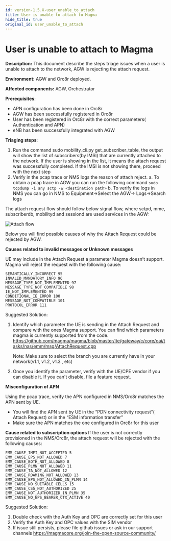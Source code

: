 ```yaml
---
id: version-1.5.X-user_unable_to_attach
title: User is unable to attach to Magma
hide_title: true
original_id: user_unable_to_attach
---
```

# User is unable to attach to Magma

**Description:** This document describe the steps triage issues when a user is unable to attach to the network, AGW is rejecting the attach request.

**Environment:** AGW and Orc8r deployed.

**Affected components:** AGW, Orchestrator

**Prerequisites**:

- APN configuration has been done in Orc8r
- AGW has been successfully  registered in Orc8r
- User has been registered in Orc8r with the correct parameters( Authentication and APN)
- eNB has been successfully integrated with AGW


**Triaging steps**:

1. Run the command sudo mobility_cli.py get_subscriber_table, the output will show the list of subscribers(by IMSI) that  are currently  attached to the network. If the user is showing in the list, it means the attach request was successfully completed. If the IMSI is not showing there, proceed with the next step
2. Verify in the pcap trace or NMS logs the reason of attach reject.
    a. To obtain a pcap trace in AGW you can run the following command `sudo tcpdump -i any sctp -w <destination path>`
    b. To verify the logs in NMS you can go in NMS to Equipment->Select the AGW-> Logs->Search logs


The attach request flow should follow below signal flow, where sctpd, mme, subscriberdb, mobilityd and sessiond are used services in the AGW:

![Attach flow](../../../../docs/assets/lte/attach_flow.png)


Below you will find possible causes of why the Attach Request could be rejected by AGW.


**Causes related to invalid messages or Unknown messages**

UE may include in the Attach Request a parameter Magma doesn’t support. Magma will reject the request with the following cause:

```
SEMANTICALLY_INCORRECT 95
INVALID_MANDATORY_INFO 96
MESSAGE_TYPE_NOT_IMPLEMENTED 97
MESSAGE_TYPE_NOT_COMPATIBLE 98
IE_NOT_IMPLEMENTED 99
CONDITIONAL_IE_ERROR 100
MESSAGE_NOT_COMPATIBLE 101
PROTOCOL_ERROR 111
```

Suggested Solution:

1. Identify which parameter the UE is sending in the Attach Request and compare with the ones Magma support. You can find which parameters magma is currently supported from the code. https://github.com/magma/magma/blob/master/lte/gateway/c/core/oai/tasks/nas/emm/msg/AttachRequest.cpp

    Note: Make sure to select the branch you are currently have in your network(v1.1, v1.2, v1.3 , etc)

2. Once you identify the parameter, verify with the UE/CPE vendor if you can disable it. If you can't disable, file a feature request.


**Misconfiguration of APN**

Using the pcap trace, verify the APN configured in NMS/Orc8r matches the APN sent by UE.
- You will find the APN sent by UE in the “PDN connectivity request”( Attach Request)  or in the “ESM information transfer”
- Make sure the APN matches the one configured in Orc8r for this user



**Cause related to subscription options**
If the user is not correctly provisioned  in the NMS/Orc8r,  the attach request will be  rejected  with the following causes:

```
EMM_CAUSE_IMEI_NOT_ACCEPTED 5
EMM_CAUSE_EPS_NOT_ALLOWED 7
EMM_CAUSE_BOTH_NOT_ALLOWED 8
EMM_CAUSE_PLMN_NOT_ALLOWED 11
EMM_CAUSE_TA_NOT_ALLOWED 12
EMM_CAUSE_ROAMING_NOT_ALLOWED 13
EMM_CAUSE_EPS_NOT_ALLOWED_IN_PLMN 14
EMM_CAUSE_NO_SUITABLE_CELLS 15
EMM_CAUSE_CSG_NOT_AUTHORIZED 25
EMM_CAUSE_NOT_AUTHORIZED_IN_PLMN 35
EMM_CAUSE_NO_EPS_BEARER_CTX_ACTIVE 40
```

Suggested Solution:

1. Double check with the Auth Key and OPC are correctly set for this user
2. Verify the Auth Key and OPC values with the SIM vendor
3. If issue still persists, please  file github issues or ask in our support channels https://magmacore.org/join-the-open-source-community/
